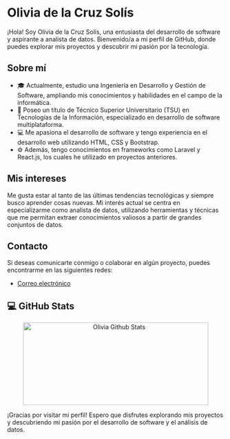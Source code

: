 # Olivia de la Cruz Solís

¡Hola! Soy Olivia de la Cruz Solís, una entusiasta del desarrollo de software y aspirante a analista de datos. Bienvenido/a a mi perfil de GitHub, donde puedes explorar mis proyectos y descubrir mi pasión por la tecnología.

## Sobre mí
- 🎓 Actualmente, estudio una Ingeniería en Desarrollo y Gestión de Software, ampliando mis conocimientos y habilidades en el campo de la informática.
- 💼 Poseo un título de Técnico Superior Universitario (TSU) en Tecnologías de la Información, especializado en desarrollo de software multiplataforma.
- 💻 Me apasiona el desarrollo de software y tengo experiencia en el desarrollo web utilizando HTML, CSS y Bootstrap.
- ⚙️ Además, tengo conocimientos en frameworks como Laravel y React.js, los cuales he utilizado en proyectos anteriores.

## Mis intereses
Me gusta estar al tanto de las últimas tendencias tecnológicas y siempre busco aprender cosas nuevas. Mi interés actual se centra en especializarme como analista de datos, utilizando herramientas y técnicas que me permitan extraer conocimientos valiosos a partir de grandes conjuntos de datos.

## Contacto
Si deseas comunicarte conmigo o colaborar en algún proyecto, puedes encontrarme en las siguientes redes:

- [Correo electrónico](mailto:al222011321@gmail.com)

## 💻 GitHub Stats
<p align="center">
  <a href="#"><img alt="Olivia Github Stats" src="https://denvercoder1-github-readme-stats.vercel.app/api/?username=olisolis08&show_icons=true&count_private=true&theme=dark&hide_border=true&bg_color=151515&title_color=f2f2f2&icon_color=79fe96" height="192px" width="430px"></a>
<!-- <a href="#"><img alt="Olivia Top Languages" src="https://github-readme-stats.vercel.app/api/top-langs/?username=olisolis08&langs_count=8&count_private=true&layout=compact&theme=dark&hide_border=true&hide=Jupyter%20notebook,less&bg_color=151515&title_color=f2f2f2&icon_color=79fe96" height="192px" width="360px"></a><br> -->
<!--   <b>Note:</b> <i>Top languages is only a metric of the languages my public code consists of and doesn't reflect experience or skill level.</i> -->
</p>

¡Gracias por visitar mi perfil! Espero que disfrutes explorando mis proyectos y descubriendo mi pasión por el desarrollo de software y el análisis de datos.
